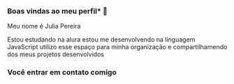 ### Boas vindas ao meu perfil* 💚
Meu nome é Julia Pereira


Estou estudando na alura
estou me desenvolvendo na linguagem JavaScript 
utilizo esse espaço para minha organização e compartilhamendo dos meus projetos desenvolvidos

### Você entrar em contato comigo 
